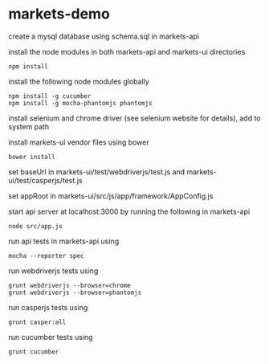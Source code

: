 markets-demo
============

create a mysql database using schema.sql in markets-api

install the node modules in both markets-api and markets-ui directories 

    npm install

install the following node modules globally

    npm install -g cucumber
    npm install -g mocha-phantomjs phantomjs

install selenium and chrome driver (see selenium website for details), add to system path

install markets-ui vendor files using bower

	bower install

set baseUrl in markets-ui/test/webdriverjs/test.js and markets-ui/test/casperjs/test.js

set appRoot in markets-ui/src/js/app/framework/AppConfig.js

start api server at localhost:3000 by running the following in markets-api

    node src/app.js

run api tests in markets-api using

    mocha --reporter spec

run webdriverjs tests using

    grunt webdriverjs --browser=chrome
    grunt webdriverjs --browser=phantomjs
    
run casperjs tests using

    grunt casper:all
    
run cucumber tests using

    grunt cucumber